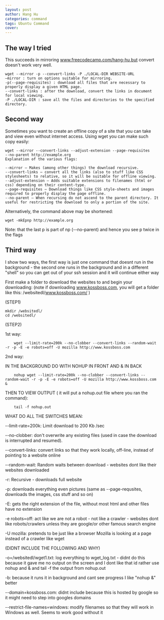 ```yaml
---
layout: post
author: Hang Hu
categories: command
tags: Ubuntu Command 
cover: 
---
```


## The way I tried

This succeeds in mirroring www.freecodecamp.com/hang-hu,but convert doesn't work very well.

```
wget --mirror -p --convert-links -P ./LOCAL-DIR WEBSITE-URL
–mirror : turn on options suitable for mirroring.
-p(--page-requisites) : download all files that are necessary to properly display a given HTML page.
--convert-links : after the download, convert the links in document for local viewing.
-P ./LOCAL-DIR : save all the files and directories to the specified directory.
```

## Second way

Sometimes you want to create an offline copy of a site that you can take and view even without internet access. Using wget you can make such copy easily:

```
wget --mirror --convert-links --adjust-extension --page-requisites 
--no-parent http://example.org
Explanation of the various flags:

--mirror – Makes (among other things) the download recursive.
--convert-links – convert all the links (also to stuff like CSS stylesheets) to relative, so it will be suitable for offline viewing.
--adjust-extension – Adds suitable extensions to filenames (html or css) depending on their content-type.
--page-requisites – Download things like CSS style-sheets and images required to properly display the page offline.
--no-parent – When recursing do not ascend to the parent directory. It useful for restricting the download to only a portion of the site.
```

Alternatively, the command above may be shortened:

```
wget -mkEpnp http://example.org
```

Note: that the last p is part of np (--no-parent) and hence you see p twice in the flags


## Third way

I show two ways, the first way is just one command that doesnt run in the background - the second one runs in the background and in a different "shell" so you can get out of your ssh session and it will continue either way


First make a folder to download the websites to and begin your downloading: (note if downloading www.kossboss.com, you will get a folder like this: /websitedl/www.kossboss.com/ )


(STEP1)

```
mkdir /websitedl/
cd /websitedl/
```

(STEP2)


1st way:

```
    wget --limit-rate=200k --no-clobber --convert-links --random-wait -r -p -E -e robots=off -U mozilla http://www.kossboss.com
```


2nd way:


IN THE  BACKGROUND DO WITH NOHUP IN FRONT AND & IN BACK

```
    nohup wget --limit-rate=200k --no-clobber --convert-links --random-wait -r -p -E -e robots=off -U mozilla http://www.kossboss.com &
```

THEN TO VIEW OUTPUT ( it will put a nohup.out file where you ran the command):

```
    tail -f nohup.out
```

WHAT DO ALL THE SWITCHES MEAN:  

--limit-rate=200k: Limit download to 200 Kb /sec  

--no-clobber: don't overwrite any existing files (used in case the download is interrupted and resumed).  

--convert-links: convert links so that they work locally, off-line, instead of pointing to a website online  

--random-wait: Random waits between download - websites dont like their websites downloaded  

-r: Recursive - downloads full website  

-p: downloads everything even pictures (same as --page-requsites, downloads the images, css stuff and so on)  

-E: gets the right extension of the file, without most html and other files have no extension  

-e robots=off: act like we are not a robot - not like a crawler - websites dont like robots/crawlers unless they are google/or other famous search engine  

-U mozilla: pretends to be just like a browser Mozilla is looking at a page instead of a crawler like wget  


(DIDNT INCLUDE THE FOLLOWING AND WHY)


-o=/websitedl/wget1.txt: log everything to wget_log.txt - didnt do this because it gave me no output on the screen and I dont like that id rather use nohup and & and tail -f the output from nohup.out  


-b: because it runs it in background and cant see progress I like "nohup <commands> &" better  


--domain=kossboss.com: didnt include because this is hosted by google so it might need to step into googles domains  


--restrict-file-names=windows:  modify filenames so that they will work in Windows as well. Seems to work good without it  
